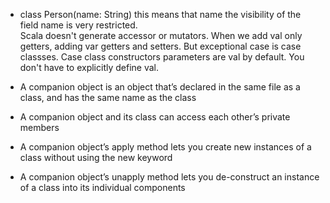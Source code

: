 * class Person(name: String) this means that name the visibility of the field name is very restricted. <br>
Scala doesn't generate accessor or mutators. When we add val only getters, adding var getters and setters.
But exceptional case is case classses. Case class constructors parameters are val by default. You don't have
to explicitly define val.


* A companion object is an object that’s declared in the same file as a class, and has the same name as the class
* A companion object and its class can access each other’s private members
* A companion object’s apply method lets you create new instances of a class without using the new keyword
* A companion object’s unapply method lets you de-construct an instance of a class into its individual components